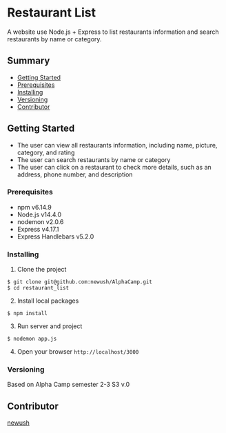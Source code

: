 # Restaurant List

A website use Node.js + Express to list restaurants information and search restaurants by name or category.

## Summary

  - [Getting Started](#getting-started)
  - [Prerequisites](#prerequisites)
  - [Installing](#installing)
  - [Versioning](#versioning)
  - [Contributor](#contributor)

## Getting Started

- The user can view all restaurants information, including name, picture, category, and rating
- The user can search restaurants by name or category
- The user can click on a restaurant to check more details, such as an address, phone number, and description

### Prerequisites

- npm v6.14.9
- Node.js v14.4.0
- nodemon v2.0.6
- Express v4.17.1
- Express Handlebars v5.2.0

### Installing
1. Clone the project
```
$ git clone git@github.com:newush/AlphaCamp.git
$ cd restaurant_list
```
2. Install local packages
```
$ npm install
```
3. Run server and project
```
$ nodemon app.js
```
4. Open your browser `http://localhost/3000`

### Versioning
Based on Alpha Camp semester 2-3 S3
v.0

## Contributor

 [newush](https://github.com/newush) 
 